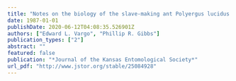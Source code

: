 ```yaml
---
title: "Notes on the biology of the slave-making ant Polyergus lucidus Mayr (Hymenoptera: Formicidae) in Georgia"
date: 1987-01-01
publishDate: 2020-06-12T04:08:35.526901Z
authors: ["Edward L. Vargo", "Phillip R. Gibbs"]
publication_types: ["2"]
abstract: ""
featured: false
publication: "*Journal of the Kansas Entomological Society*"
url_pdf: "http://www.jstor.org/stable/25084928"
---
```


